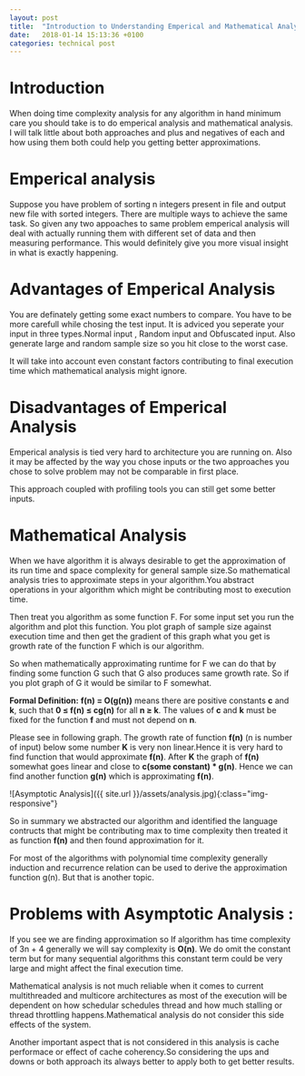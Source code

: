 ```yaml
---
layout: post
title:  "Introduction to Understanding Emperical and Mathematical Analysis of Algorithms!!"
date:   2018-01-14 15:13:36 +0100
categories: technical post
---
```



**Introduction**
========================================================================

When doing time complexity analysis for any algorithm in hand minimum care you should take is to do emperical analysis and mathematical analysis. 
I will talk little about both approaches and plus and negatives of each and how using them both could help you getting better approximations.

**Emperical analysis**
=========================================================================

Suppose you have problem of sorting n integers present in file and output new file with sorted integers. There are multiple ways to achieve the same task. So given any two appoaches to same problem emperical analysis will deal with actually running them with different set of data and then measuring performance. This would definitely give you more visual insight in what is exactly happening.

**Advantages of Emperical Analysis**
========================================================================

You are definately getting some exact numbers to compare. You have to be more carefull while chosing the test input. It is adviced you seperate your input in three types.Normal input , Random input and Obfuscated input. Also generate large and random sample size so you hit close to the worst case.

It will take into account even constant factors contributing to final execution time which mathematical analysis might ignore.
 
**Disadvantages of Emperical Analysis**
========================================================================

Emperical analysis is tied very hard to architecture you are running on. Also it may be affected by the way you chose inputs or the two approaches you chose to solve problem may not be comparable in first place. 

This approach coupled with profiling tools you can still get some better inputs. 


**Mathematical Analysis**
=========================================================================

When we have algorithm it is always desirable to get the approximation of its run time and space complexity for general sample size.So mathematical analysis tries to approximate steps in your algorithm.You abstract operations in your algorithm which might be contributing most to execution time.

Then treat you algorithm as some function F. For some input set you run the algorithm and plot this function. You plot graph of sample size against execution time and then get the gradient of this graph what you get is growth rate of the function F which is our algorithm.

So when mathematically approximating runtime for F we can do that by finding some function G such that G also produces same growth rate. So if you plot graph of G it would be similar to F somewhat. 

**Formal Definition:** **f(n) = O(g(n))** means there are positive constants **c** and **k**, such that **0 ≤ f(n) ≤ cg(n)** for all **n ≥ k**. The values of **c** and **k** must be fixed for the function **f** and must not depend on **n**. 

Please see in following graph. The growth rate of function **f(n)** (n is number of input) below some number **K** is very non linear.Hence it is very hard to find function that would approximate **f(n)**. After **K** the graph of **f(n)** somewhat goes linear and close to **c(some constant) * g(n)**. Hence we can find another function **g(n)** which is approximating **f(n)**. 

![Asymptotic Analysis]({{ site.url }}/assets/analysis.jpg){:class="img-responsive"}

So in summary we abstracted our algorithm and identified the language contructs that might be contributing max to time complexity then treated it as function **f(n)** and then found approximation for it. 

For most of the algorithms with polynomial time complexity generally induction and recurrence relation can be used to derive the approximation function g(n). But that is another topic.

**Problems with Asymptotic Analysis :**
========================================================================

If you see we are finding approximation so If algorithm has time complexity of 3n + 4 generally we will say complexity is **O(n)**. We do omit the constant term but for many sequential algorithms this constant term could be very large and might affect the final execution time.
 
Mathematical analysis is not much reliable when it comes to current multithreaded and multicore architectures as most of the execution will be dependent on how schedular schedules thread and how much stalling or thread throttling happens.Mathematical analysis do not consider this side effects of the system.

Another important aspect that is not considered in this analysis is cache performace or effect of cache coherency.So considering the ups and downs or both approach its always better to apply both to get better results.
